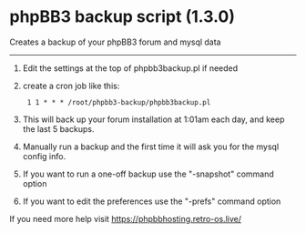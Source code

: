 # phpBB3 backup script (1.3.0)
Creates a backup of your phpBB3 forum and mysql data

---

1. Edit the settings at the top of phpbb3backup.pl if needed
2. create a cron job like this:

        1 1 * * * /root/phpbb3-backup/phpbb3backup.pl

3. This will back up your forum installation at 1:01am each day, and keep the last 5 backups.

4. Manually run a backup and the first time it will ask you for the mysql config info.

5. If you want to run a one-off backup use the "-snapshot" command option

6. If you want to edit the preferences use the "-prefs" command option

If you need more help visit https://phpbbhosting.retro-os.live/
